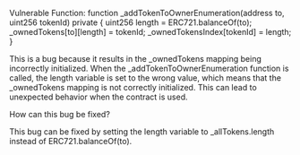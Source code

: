 Vulnerable Function:
function _addTokenToOwnerEnumeration(address to, uint256 tokenId) private {
uint256 length = ERC721.balanceOf(to);
_ownedTokens[to][length] = tokenId;
_ownedTokensIndex[tokenId] = length;
}


This is a bug because it results in the _ownedTokens mapping being incorrectly initialized. When the _addTokenToOwnerEnumeration function is called, the length variable is set to the wrong value, which means that the _ownedTokens mapping is not correctly initialized. This can lead to unexpected behavior when the contract is used.

How can this bug be fixed?

This bug can be fixed by setting the length variable to _allTokens.length instead of ERC721.balanceOf(to).